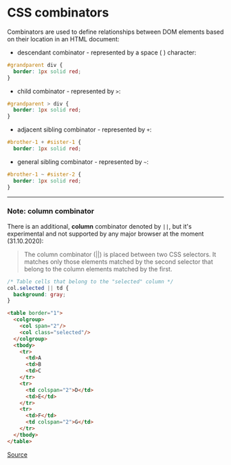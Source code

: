 # CSS combinators
Combinators are used to define relationships between DOM elements based on their location in an HTML document:

- descendant combinator - represented by a space ( ) character:
```css
#grandparent div {
  border: 1px solid red;
}
```
- child combinator - represented by `>`:
```css
#grandparent > div {
  border: 1px solid red;
}
```
- adjacent sibling combinator - represented by `+`:
```css
#brother-1 + #sister-1 {
  border: 1px solid red;

```
- general sibling combinator - represented by `~`:
```css
#brother-1 ~ #sister-2 {
  border: 1px solid red;
}
```

---
### Note: column combinator
There is an additional, **column** combinator denoted by `||`, but it's experimental and not supported by any major browser at the moment (31.10.2020):

> The column combinator (||) is placed between two CSS selectors. It matches only those elements matched by the second selector that belong to the column elements matched by the first.

```css
/* Table cells that belong to the "selected" column */
col.selected || td {
  background: gray;
}
```
```html
<table border="1">
  <colgroup>
    <col span="2"/>
    <col class="selected"/>
  </colgroup>
  <tbody>
    <tr>
      <td>A
      <td>B
      <td>C
    </tr>
    <tr>
      <td colspan="2">D</td>
      <td>E</td>
    </tr>
    <tr>
      <td>F</td>
      <td colspan="2">G</td>
    </tr>
  </tbody>
</table>
```

[Source](https://developer.mozilla.org/en-US/docs/Web/CSS/Column_combinator)